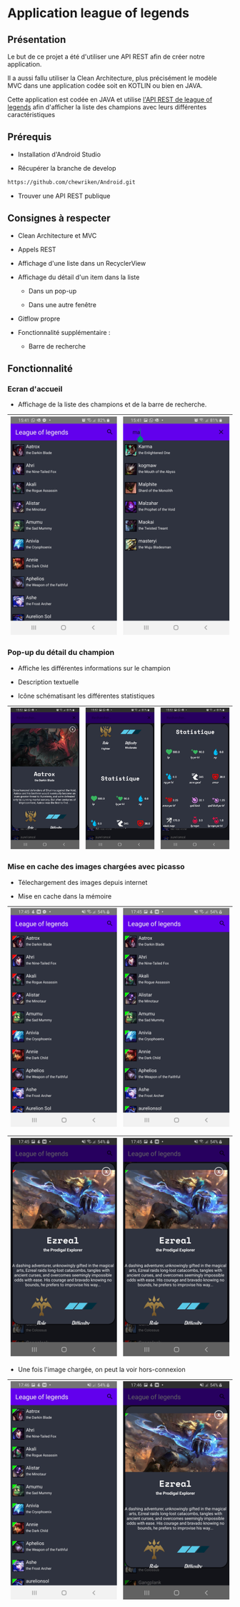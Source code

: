 # Application league of legends


## Présentation

Le but de ce projet a été d'utiliser une API REST afin de créer notre application.

Il a aussi fallu utiliser la Clean Architecture, plus précisément le modèle MVC dans une application codée soit en KOTLIN ou bien en JAVA.

Cette application est codée en JAVA et utilise [l'API REST de league of legends](https://developer.riotgames.com/docs/lol) afin d'afficher la liste des champions avec leurs différentes caractéristiques


## Prérequis

* Installation d'Android Studio

* Récupérer la branche de develop

```bash
https://github.com/chewriken/Android.git
```

* Trouver une API REST publique


## Consignes à respecter

* Clean Architecture et MVC

* Appels REST

* Affichage d'une liste dans un RecyclerView

* Affichage du détail d'un item dans la liste

  * Dans un pop-up

  * Dans une autre fenêtre

* Gitflow propre

* Fonctionnalité supplémentaire :

  * Barre de recherche
  
    
## Fonctionnalité  

### Ecran d'accueil

* Affichage de la liste des champions et de la barre de recherche.

| <img src="https://github.com/chewriken/Android/blob/master/img_readme/accueil.jpg" width="350"> | <img src="https://github.com/chewriken/Android/blob/master/img_readme/recherche.jpg" width="350"> |
| ------------ | ------------- |

### Pop-up du détail du champion

* Affiche les différentes informations sur le champion

* Description textuelle

* Icône schématisant les différentes statistiques

| <img src="https://github.com/chewriken/Android/blob/master/img_readme/popup_1.jpg" width="350"> | <img src="https://github.com/chewriken/Android/blob/master/img_readme/popup_2.jpg" width="350"> | <img src="https://github.com/chewriken/Android/blob/master/img_readme/popup_3.jpg" width="350"> | 
| ------------ | ------------- |------------- |


### Mise en cache des images chargées avec picasso

* Télechargement des images depuis internet

* Mise en cache dans la mémoire


| <img src="https://github.com/chewriken/Projet_Android/blob/master/img_readme/Screenshot_20200531-174508_League%20of%20legends.jpg" width="350"> | <img src="https://github.com/chewriken/Projet_Android/blob/master/img_readme/Screenshot_20200531-174540_League%20of%20legends.jpg" width="350"> |
| ------------ | ------------- |

| <img src="https://github.com/chewriken/Projet_Android/blob/master/img_readme/Screenshot_20200531-174554_League%20of%20legends.jpg" width="350"> | <img src="https://github.com/chewriken/Projet_Android/blob/master/img_readme/Screenshot_20200531-174559_League%20of%20legends.jpg" width="350"> |
| ------------ | ------------- |

* Une fois l'image chargée, on peut la voir hors-connexion

| <img src="https://github.com/chewriken/Projet_Android/blob/master/img_readme/Screenshot_20200531-174612_League%20of%20legends.jpg" width="350"> | <img src="https://github.com/chewriken/Projet_Android/blob/master/img_readme/Screenshot_20200531-174620_League%20of%20legends.jpg" width="350"> |
| ------------ | ------------- |

